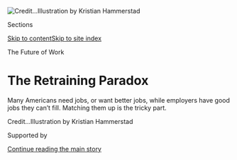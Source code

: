 <div id="app">

<div>

<div>

<div>

</div>

<div data-aria-hidden="false">

<div id="site-content" data-role="main">

<div>

<div class="css-1aor85t" style="opacity:0.000000001;z-index:-1;visibility:hidden">

<div class="css-1hqnpie">

<div class="css-epjblv">

<span class="css-z6pdnw">The Retraining
Paradox</span>

</div>

<div class="css-k008qs">

<div class="css-1iwv8en">

<span class="css-18z7m18"></span>

<div>

<div>

</div>

</div>

</div>

<span class="css-1n6z4y">https://nyti.ms/2lyo5hC</span>

<div class="css-1705lsu">

<div class="css-4xjgmj">

<div class="css-4skfbu" data-role="toolbar" data-aria-label="Social Media Share buttons, Save button, and Comments Panel with current comment count" data-testid="share-tools">

  - 
  - 
  - 
  - 
    
    <div class="css-6n7j50">
    
    </div>

  - 
  - 

</div>

</div>

</div>

</div>

</div>

</div>

<div class="css-11qgg8s">

</div>

<div id="fullBleedHeaderContent">

<div class="css-1mre5cn">

![<span class="css-ach9cc e1z0qqy90" itemprop="copyrightHolder"><span class="css-1ly73wi e1tej78p0">Credit...</span><span><span>Illustration
by Kristian
Hammerstad</span></span></span>](https://static01.graylady3jvrrxbe.onion/images/2017/02/26/magazine/26retraining/26retraining-articleLarge-v4.jpg?quality=75&auto=webp&disable=upscale)

</div>

<div class="css-6f5rr5">

<div class="css-6cn7ki">

<div class="NYTAppHideMasthead css-1bcu9v6 e1suatyy0">

<div class="section css-1o1qe8k e1suatyy2">

<div class="css-cu5p7t er09x8g0">

<div class="css-6n7j50">

</div>

<span class="css-1dv1kvn">Sections</span>

[Skip to content](#site-content)[Skip to site index](#site-index)

</div>

<div class="css-10698na e1huz5gh0">

</div>

</div>

</div>

The Future of Work

<div class="css-1sojcmr ehdk2mb0">

# The Retraining Paradox

</div>

Many Americans need jobs, or want better jobs, while employers have good
jobs they can’t fill. Matching them up is the tricky
part.

</div>

</div>

<div class="css-nwzfg5 e1gnum310">

<span class="css-1f9pvn2 magazine"></span><span class="css-ach9cc e1z0qqy90" itemprop="copyrightHolder"><span class="css-1ly73wi e1tej78p0">Credit...</span><span><span>Illustration
by Kristian Hammerstad</span></span></span>

</div>

<div id="sponsor-wrapper" class="css-1hyfx7x">

<div id="sponsor-slug" class="css-19vbshk">

Supported by

</div>

[Continue reading the main
story](#after-sponsor)

<div id="sponsor" class="ad sponsor-wrapper" style="text-align:center;height:100%;display:block">

</div>

<div id="after-sponsor">

</div>

</div>

<div class="css-1fl1393 e1gnum311">

<div class="css-18e8msd">

<div class="css-vp77d3 epjyd6m0">

<div class="css-1baulvz">

By <span class="css-1baulvz last-byline" itemprop="name">Ruth
Graham</span>

</div>

</div>

  - Feb. 23,
    2017

  - 
    
    <div class="css-4xjgmj">
    
    <div class="css-d8bdto" data-role="toolbar" data-aria-label="Social Media Share buttons, Save button, and Comments Panel with current comment count" data-testid="share-tools">
    
      - 
      - 
      - 
      - 
        
        <div class="css-6n7j50">
        
        </div>
    
      - 
      - 
    
    </div>
    
    </div>

</div>

</div>

</div>

<div class="section meteredContent css-1r7ky0e" name="articleBody" itemprop="articleBody">

<div class="css-1fanzo5 StoryBodyCompanionColumn">

<div class="css-53u6y8">

**When Nathan Kecy** graduated from Plymouth State University in New
Hampshire a decade ago with a bachelor’s degree in communications, he
found himself with about $10,000 in debt and few clear career options.
He first found work as a door-to-door salesman (“a pyramid scheme,” he
recalls) and then in telemarketing. Finally he landed a job as an
infrastructure specialist for Datamatic, a Texas-based
water-meter-technology company. He was traveling across the country
installing meters, making a decent salary. But he lost his job after the
company restructured in 2012, he said, and soon he found that his skills
weren’t easily transferable to a new field; Datamatic’s technology was
proprietary, and his expertise in the company’s installation program
wasn’t appealing to employers outside that particular industry. He tried
going into business with a friend, but the relationship soured. By then
he had a baby and a fiancée, and he felt stuck.

Now 32, Kecy is a few months away from finishing a six-month certificate
program in advanced composites manufacturing at Great Bay Community
College in Rochester, N.H. The program operates out of a satellite
campus that opened in 2013, with aid from a Labor Department grant meant
to help community colleges reach “trade displaced” workers who need help
training for new careers. The unemployment rate in southern New
Hampshire is low, less than 3 percent. At one state job fair last
summer, just 350 people showed up for 1,200 available jobs. In Strafford
County, where Rochester is located, the largest employers include the
University of New Hampshire and Liberty Mutual, but also manufacturers
like Turbocam and Contitech. Kecy’s classmates include veterans, recent
high-school graduates and older workers whose careers had reached dead
ends. All of them are looking for hope and a decent paycheck by
acquiring a new set of skills. “Within six months, I’m going to go from
regular guy to working in the aerospace community,” says Tommy
Florentino, a disabled veteran with a background in construction and
automotive manufacturing. He has friends who went to Boston College or
Suffolk University, “and they’re waiters and waitresses.”

The college’s 27,000-square-foot Advanced Technology and Academic Center
is at the edge of a nondescript shopping center. The complex also houses
a Dollar Tree, a J.C. Penney and a Kmart, where a banner out front
reads, “Now hiring.” Cashiers there earn close to minimum wage. But Kecy
expects to earn at least $16 an hour when he graduates and to move up
quickly from there. Composites is a broad field in manufacturing, with
applications including automotive parts, sporting goods and prosthetics,
as well as in the locally prominent aerospace industry. The state’s
department of economic development bills its seacoast region as “the
emerging composites region,” and it points to Great Bay’s program as a
reason for more aerospace and defense businesses in particular to
relocate there. “I’ve got some options, which is something I’ve never
really experienced before,” Kecy says.

**There’s a strange** disconnect between two of the big narratives about
the American blue-collar work force right now. In one story, there is a
population of unemployed and underemployed working-class adults for whom
well-paying work seems increasingly out of reach; their jobs have gone
overseas or become automated, and they find themselves working retail,
or not working at all. But an apparently conflicting story comes from
American employers, which have been insisting for years that they have a
hard time finding workers to fill many skilled blue-collar jobs. A 2015
report from the Manufacturing Institute, for example, found that seven
in 10 manufacturing executives said they faced shortages of workers with
adequate tech skills. A high proportion of existing skilled workers is
also nearing retirement, which means a bigger gap is looming soon. By
2025, the report warned, two million jobs will be going unfilled.
(Health care, also a big focus of retraining programs, is another
rapidly expanding field.)

</div>

</div>

<div class="css-1fanzo5 StoryBodyCompanionColumn">

<div class="css-53u6y8">

The tantalizing promise of government-funded job training is that it can
bridge the gap between those narratives in a way that benefits
individual workers, employers and the country as a whole. Hard-working
Americans get good jobs, employers get skilled labor and the economy
benefits from their mutual good fortune. The image of that virtuous
cycle has made the promotion of training programs appealing for
politicians on the left and the right. Hillary Clinton proposed
retraining former coal-industry workers in new careers as part of a $30
billion package meant “to ensure that coal miners and their families get
the benefits they’ve earned and respect they deserve.” Even as
Republicans have voted to cut funding for training in recent years, they
have paid it lip service as a way to put Americans back to
work.

</div>

</div>

<div style="max-width:100%;margin:0 auto">

<div class="css-17dprlf" data-id="100000004950072" data-slug="26work-nav" style="max-width:300px">

</div>

</div>

<div class="css-1fanzo5 StoryBodyCompanionColumn">

<div class="css-53u6y8">

It’s perhaps not surprising, though, that so much of the working class
gravitated in the last election to Donald Trump, whose rhetoric about
displaced workers was very different: blunt (if unrealistic) promises to
stop old careers from disappearing, to “bring back our jobs.” In its
zeal for retraining, the federal government’s approach to the problem
has become increasingly byzantine, a dizzying constellation of programs
to help struggling workers prepare for new careers. Some of them are
intended for employees laid off en masse when their jobs went overseas,
and others are for those who are simply unemployed and underqualified
for well-paying work. In the 2009 fiscal year, the Government
Accountability Office counted 47 different federal training-related
programs administered by nine agencies, numbers Republicans have since
used to argue that many of the programs were redundant. In his 2012
State of the Union address, even President Obama criticized the “maze of
confusing training programs” unemployed workers had to navigate to get
help. The Workforce Innovation and Opportunity Act, signed into law in
2014 with bipartisan support, was designed in part to streamline the
government’s approach.

Critics also say that job training is costly and too often ineffective.
Take the primary federal effort specifically aimed at workers affected
by global trade, the Labor Department’s Trade Adjustment Assistance
program. Through T.A.A., qualified workers can receive free retraining,
typically through a community-college program like Great Bay’s. The
program is generous, spending more than $11,500 on each person who
participated in retraining in the 2015 fiscal year. But it serves
relatively few people, and recent analysis has shown iffy results: A
2012 evaluation prepared for the Labor Department found that while 85
percent of those who went through T.A.A.-funded training eventually
received a certificate or degree, only 37 percent of them were working
in that field four years later. (The program was later amended to
include more individualized support.)

All too often, skeptics say, publicly funded training programs are a sop
to well-connected companies who want taxpayers to foot the bill to train
their workers. Critics also point at research suggesting that on-the-job
training by employers themselves has been declining in recent years. But
it simply doesn’t make economic sense for most employers to do all of
their own training anymore. In part, this is because of technology: Jobs
in advanced manufacturing and health care require intense technological
instruction, usually accompanied by classroom time. At the same time,
standardization means employers often poach skilled workers from one
another, which discourages them from investing a lot of time and money
in training their own workers. “It’s unrealistic today to think of
traditional, very idiosyncratic manufacturing jobs where you’re going to
walk in, get a job, get trained in a bunch of very specific skills, and
they’ll hold onto you for decades,” says Lawrence Katz, an economist at
Harvard University. “That’s just not the trajectory of employment
anymore.”

</div>

</div>

<div class="css-1fanzo5 StoryBodyCompanionColumn">

<div class="css-53u6y8">

**After completing the** certificate program in April, Kecy will have
specializations in “nondestructive testing” and “bonding and finishing,”
skills that set him up for specific positions that local employers have
been struggling to fill. The simplest description of composites
manufacturing is that it is the process of putting two materials
together; adobe, for example, is a composite of straw and mud.
“Advanced” composites manufacturing typically involves adding
high-tech resin to woven fibers. The strong, lightweight finished
products are replacing metal in many manufacturing areas, including
aerospace. Great Bay students further specialize in areas like quality
inspection or resin-transfer molding; the goal is that when they
graduate, they are ready for high-end entry-level jobs. Advanced
manufacturing in general is a strong industry in New England; a recent
analysis by Deloitte and the New England Council found that in 2012, 59
percent of the region’s 641,000 manufacturing jobs were “advanced.”

With his certificate, Kecy is confident that he will find a job locally,
and he’s probably right. Great Bay’s composites program was developed in
a close relationship with Safran Aerospace Composites and Albany
Engineered Composites, two companies that opened a shared plant in
Rochester in 2014. Safran helped develop the program’s curriculum and
stays in touch about which specializations the company will be needing
in the coming months. It guarantees interviews to all graduates of the
program and has hired about 30 of the more than 170 participants so far.
Over all, more than half the program’s graduates have been hired by five
large local manufacturers, according to its director, Debra Mattson.

That level of coordination with local industry, ideally touching on
everything from curriculum to recruitment, is now seen by policy experts
as a crucial dividing line between programs that work and those that
don’t. The federal government now emphasizes this kind of “demand
driven” training in part to ensure that workers aren’t being retrained
with new skills as obsolete as their old ones. “A good sign is if the
program was co-developed with the firm,” says Mark Muro, a senior fellow
at the Brookings Institution’s Metropolitan Policy Program. “One of the
fundamental problems is training divorced from labor-market dynamics —
people being trained without the presence of jobs they could actually
arrive in.” (The Nordic countries, which spend more on job training in
general, have a strong record in developing training with input from
both industry and labor.) The evidence in the United States for
demand-driven training is promising so far. A 2010 study of three such
programs found that enrollees were earning almost 30 percent more than a
control group two years after they began the program and were
significantly more likely to be
employed.

</div>

</div>

<div style="max-width:100%;margin:0 auto">

<div class="css-17dprlf" data-id="100000004948187" data-slug="26retraining-pq1" style="max-width:300px">

</div>

</div>

<div class="css-1fanzo5 StoryBodyCompanionColumn">

<div class="css-53u6y8">

The Great Bay program has relationships with Safran, A.E.C. and other
area employers, including BAE Systems, Turbocam International and the
gun manufacturer Sig Sauer, which recently landed a $580 million
contract with the Army. The program is short by design, and new cohorts
start three times a year to ensure a steady stream of graduates for
local employers. “Industry is dying for bodies, just dying for skilled
workers,” says Will Arvelo, Great Bay’s president. “They can’t wait two
years.”

On a snowy afternoon a few weeks ago, Kecy and his classmates in his
Fundamentals of Composites Manufacturing class were at work in the
“clean room.” The setting looked more like a science lab than a
factory. A large cooler stacked with vacuum-sealed bags of thick fabric
pieces stood in the corner, and work tables held clusters of metal
tubes. The class instructor, Peter Dow, watched as two teams of students
worked on a project they had been planning for several weeks:
constructing a three-inch carbon-fiber tube with a finished exterior.
Later they would have a chance to tweak their plans and try it all over
again, a lesson in the manufacturing principle of “continuous
improvement.”

For all the ways in which technology has changed the manufacturing
industry, one of the most striking to an outsider is the appearance of
the work space itself. The students in the clean room wore white coats
and safety glasses as they used hair dryers and refrigerant spray to
fiddle with the sticky material. Outside their small work area, the
facility’s spotless manufacturing lab offered the capacity to build a
product from start to finish: a huge, three-dimensional loom for weaving
carbon fiber, a five-axis machining center, an automatic autoclave.
Practically every piece of equipment seemed to feature a keyboard or
touch screen.

</div>

</div>

<div class="css-1fanzo5 StoryBodyCompanionColumn">

<div class="css-53u6y8">

But manufacturing’s new high-tech, high-skill profile is also what makes
it daunting for many older workers looking for new careers. The dilemma
illustrates some of the broader challenges of retraining later in life.
Kerri Uyeno, a 43-year-old single mother of three who graduated in the
Great Bay program’s first cohort in 2014, began working at Safran as a
bonding operator three weeks after earning her certificate. It was such
a happy ending that she featured prominently in early publicity
materials for the program. But she had conflicts with her supervisors
and lasted just over a year in the job before quitting. She didn’t work
again for six months; her house went into foreclosure. An administrator
at Great Bay tried to persuade her to come back and work toward her
associate degree, but the prospect was exhausting. “It was so hard to
get through that six months to my certificate,” she said, “I just didn’t
have it in me to get more schooling.” Today she is an office manager at
a flooring showroom nearby. She still exudes pride when she talks about
earning her certificate, but she also calls the experience “one of the
biggest heartbreaks I’ve ever gone through.”

At 49, Dean Kandilakis is one of the oldest students in the program’s
current cohort. He has a master’s degree in international relations, but
he spent most of his career doing administrative work. “There’s a really
large learning curve for someone who’s just re-entering from a different
field,” he said during a break from class. “It’s been a very stressful
time for me, because it’s an adjustment in my identity as a human
being.” But he says it’s worth it to feel as if he’s finally becoming
a specialist in something.

It can take enormous intellectual and emotional efforts to pursue
retraining, especially for people who have been rattled by sudden job
loss or depressed by declining career prospects. For all his
grandiosity, Donald Trump’s approach to working-class voters was
characterized by relentless pessimism: dark visions of “poverty and
heartache,” warnings about Mexicans “taking our manufacturing jobs.”
Nostalgia, with its disdain for the present and mistrust of the future,
is actually quite a gloomy sentiment. Job training, by contrast, makes
the smaller-but-sunnier assurance that starting over is possible with
help and time. It takes optimism on the part of both policy makers and
workers. Back in the lab, Kandilakis’s team had been having some
difficulty with their tube; the material was too warm, and it was
thickening too quickly as they molded it. “We’re having some problems
today,” he said, but he didn’t sound concerned. “Thankfully we’ll have
another run.”

</div>

</div>

</div>

<div>

</div>

<div>

</div>

<div>

</div>

<div>

<div id="bottom-wrapper" class="css-1ede5it">

<div id="bottom-slug" class="css-l9onyx">

Advertisement

</div>

[Continue reading the main
story](#after-bottom)

<div id="bottom" class="ad bottom-wrapper" style="text-align:center;height:100%;display:block;min-height:90px">

</div>

<div id="after-bottom">

</div>

</div>

</div>

</div>

</div>

## Site Index

<div>

</div>

## Site Information Navigation

  - [© <span>2020</span> <span>The New York Times
    Company</span>](https://help.nytimes3xbfgragh.onion/hc/en-us/articles/115014792127-Copyright-notice)

<!-- end list -->

  - [NYTCo](https://www.nytco.com/)
  - [Contact
    Us](https://help.nytimes3xbfgragh.onion/hc/en-us/articles/115015385887-Contact-Us)
  - [Work with us](https://www.nytco.com/careers/)
  - [Advertise](https://nytmediakit.com/)
  - [T Brand Studio](http://www.tbrandstudio.com/)
  - [Your Ad
    Choices](https://www.nytimes3xbfgragh.onion/privacy/cookie-policy#how-do-i-manage-trackers)
  - [Privacy](https://www.nytimes3xbfgragh.onion/privacy)
  - [Terms of
    Service](https://help.nytimes3xbfgragh.onion/hc/en-us/articles/115014893428-Terms-of-service)
  - [Terms of
    Sale](https://help.nytimes3xbfgragh.onion/hc/en-us/articles/115014893968-Terms-of-sale)
  - [Site
    Map](https://spiderbites.nytimes3xbfgragh.onion)
  - [Help](https://help.nytimes3xbfgragh.onion/hc/en-us)
  - [Subscriptions](https://www.nytimes3xbfgragh.onion/subscription?campaignId=37WXW)

</div>

</div>

</div>

</div>
